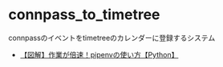 # connpass_to_timetree
connpassのイベントをtimetreeのカレンダーに登録するシステム

- [【図解】作業が倍速！pipenvの使い方【Python】](https://zenn.dev/nekoallergy/articles/py-env-pipenv01)

